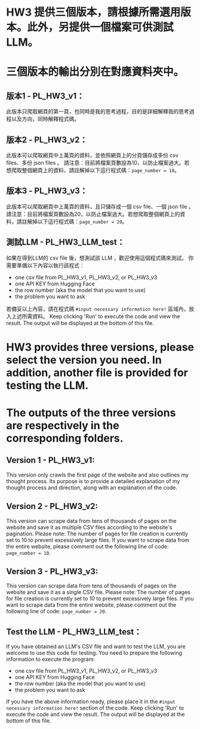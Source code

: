 # HW3 提供三個版本，請根據所需選用版本。此外，另提供一個檔案可供測試LLM。
# 三個版本的輸出分別在對應資料夾中。

## 版本1 - PL_HW3_v1：
此版本只爬取網頁的第一頁，也同時是我的思考過程，目的是詳細解釋我的思考過程以及方向，同時解釋程式碼。

## 版本2 - PL_HW3_v2：
此版本可以爬取網頁中上萬頁的資料，並依照網頁上的分頁儲存成多份 csv files、多份 json files 。
請注意：目前將檔案頁數設為10，以防止檔案過大。若想爬取整個網頁上的資料，請註解掉以下這行程式碼：```page_number = 10```。

## 版本3 - PL_HW3_v3：
此版本可以爬取網頁中上萬頁的資料，且只儲存成一個 csv file、一個 json file 。
請注意：目前將檔案頁數設為20，以防止檔案過大。若想爬取整個網頁上的資料，請註解掉以下這行程式碼：```page_number = 20```。

## 測試LLM - PL_HW3_LLM_test：
如果在得到LLM的 csv file 後，想測試該 LLM ，歡迎使用這個程式碼來測試。
你需要準備以下內容以執行該程式：

* one csv file from PL_HW3_v1, PL_HW3_v2, or PL_HW3_v3
* one API KEY from Hugging Face
* the row number (aka the model that you want to use)
* the problem you want to ask
  
若備妥以上內容，請在程式碼 ```#input necessary information here!``` 區域內，放入上述所需資料。
Keep clicking 'Run' to execute the code and view the result. The output will be displayed at the bottom of this file.

# HW3 provides three versions, please select the version you need. In addition, another file is provided for testing the LLM.
# The outputs of the three versions are respectively in the corresponding folders.

## Version 1 - PL_HW3_v1:
This version only crawls the first page of the website and also outlines my thought process. Its purpose is to provide a detailed explanation of my thought process and direction, along with an explanation of the code.

## Version 2 - PL_HW3_v2:
This version can scrape data from tens of thousands of pages on the website and save it as multiple CSV files according to the website's pagination. Please note: The number of pages for file creation is currently set to 10 to prevent excessively large files. If you want to scrape data from the entire website, please comment out the following line of code: ```page_number = 10```.

## Version 3 - PL_HW3_v3:
This version can scrape data from tens of thousands of pages on the website and save it as a single CSV file. Please note: The number of pages for file creation is currently set to 10 to prevent excessively large files. If you want to scrape data from the entire website, please comment out the following line of code: ```page_number = 20```.

## Test the LLM - PL_HW3_LLM_test：
If you have obtained an LLM's CSV file and want to test the LLM, you are welcome to use this code for testing.
You need to prepare the following information to execute the program:

* one csv file from PL_HW3_v1, PL_HW3_v2, or PL_HW3_v3
* one API KEY from Hugging Face
* the row number (aka the model that you want to use)
* the problem you want to ask
  
If you have the above information ready, please place it in the ```#input necessary information here!``` section of the code.
Keep clicking 'Run' to execute the code and view the result. The output will be displayed at the bottom of this file.

